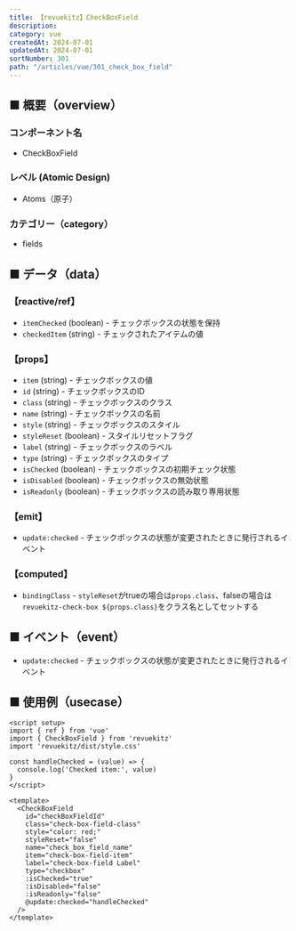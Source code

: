 ```yaml
---
title: 【revuekitz】CheckBoxField
description:
category: vue
createdAt: 2024-07-01
updatedAt: 2024-07-01
sortNumber: 301
path: "/articles/vue/301_check_box_field"
---
```


<nuxt-content-wrapper>

## ■ 概要（overview）
### コンポーネント名
- CheckBoxField

### レベル (Atomic Design)
-  Atoms（原子）

### カテゴリー（category）
- fields

## ■ データ（data）

### 【reactive/ref】
- `itemChecked` (boolean) - チェックボックスの状態を保持
- `checkedItem` (string) - チェックされたアイテムの値

### 【props】
- `item` (string) - チェックボックスの値
- `id` (string) - チェックボックスのID
- `class` (string) - チェックボックスのクラス
- `name` (string) - チェックボックスの名前
- `style` (string) - チェックボックスのスタイル
- `styleReset` (boolean) - スタイルリセットフラグ
- `label` (string) - チェックボックスのラベル
- `type` (string) - チェックボックスのタイプ
- `isChecked` (boolean) - チェックボックスの初期チェック状態
- `isDisabled` (boolean) - チェックボックスの無効状態
- `isReadonly` (boolean) - チェックボックスの読み取り専用状態

### 【emit】
- `update:checked` - チェックボックスの状態が変更されたときに発行されるイベント

### 【computed】
- `bindingClass` - `styleReset`がtrueの場合は`props.class`、falseの場合は`revuekitz-check-box ${props.class}`をクラス名としてセットする

## ■ イベント（event）
- `update:checked` - チェックボックスの状態が変更されたときに発行されるイベント

## ■ 使用例（usecase）
```vue
<script setup>
import { ref } from 'vue'
import { CheckBoxField } from 'revuekitz'
import 'revuekitz/dist/style.css' 

const handleChecked = (value) => {
  console.log('Checked item:', value)
}
</script>

<template>
  <CheckBoxField
    id="checkBoxFieldId"
    class="check-box-field-class"
    style="color: red;"
    styleReset="false"
    name="check_box_field_name"
    item="check-box-field-item"
    label="check-box-field Label"
    type="checkbox"
    :isChecked="true"
    :isDisabled="false"
    :isReadonly="false"
    @update:checked="handleChecked"
  />
</template>

```

</nuxt-content-wrapper>
